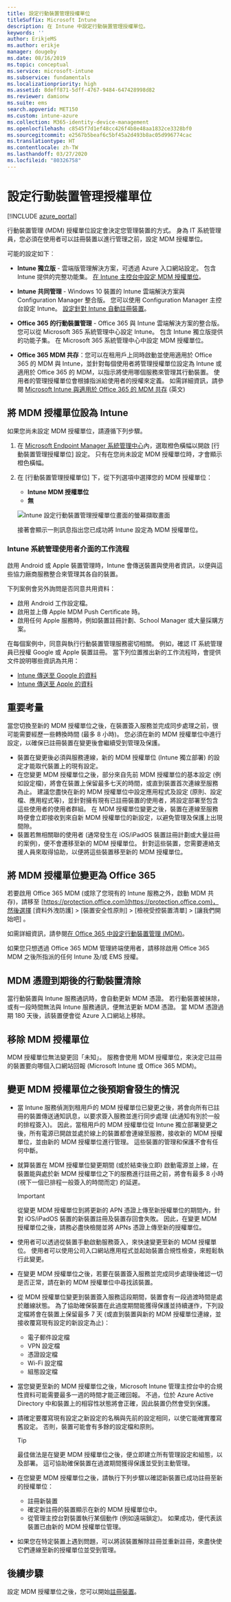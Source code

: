```yaml
---
title: 設定行動裝置管理授權單位
titleSuffix: Microsoft Intune
description: 在 Intune 中設定行動裝置管理授權單位。
keywords: ''
author: ErikjeMS
ms.author: erikje
manager: dougeby
ms.date: 08/16/2019
ms.topic: conceptual
ms.service: microsoft-intune
ms.subservice: fundamentals
ms.localizationpriority: high
ms.assetid: 8deff871-5dff-4767-9484-647428998d82
ms.reviewer: damionw
ms.suite: ems
search.appverid: MET150
ms.custom: intune-azure
ms.collection: M365-identity-device-management
ms.openlocfilehash: c8545f7d1ef48cc426f4b8e48aa1832ce3328bf0
ms.sourcegitcommit: e2567b5beaf6c5bf45a2d493b8ac05d996774cac
ms.translationtype: HT
ms.contentlocale: zh-TW
ms.lasthandoff: 03/27/2020
ms.locfileid: "80326758"
---
```

# <a name="set-the-mobile-device-management-authority"></a>設定行動裝置管理授權單位

[!INCLUDE [azure_portal](../includes/azure_portal.md)]

行動裝置管理 (MDM) 授權單位設定會決定您管理裝置的方式。 身為 IT 系統管理員，您必須在使用者可以註冊裝置以進行管理之前，設定 MDM 授權單位。

可能的設定如下︰

- **Intune 獨立版** - 雲端版管理解決方案，可透過 Azure 入口網站設定。 包含 Intune 提供的完整功能集。 [在 Intune 主控台中設定 MDM 授權單位](#set-mdm-authority-to-intune)。

- **Intune 共同管理** - Windows 10 裝置的 Intune 雲端解決方案與 Configuration Manager 整合版。 您可以使用 Configuration Manager 主控台設定 Intune。 [設定針對 Intune 自動註冊裝置](https://docs.microsoft.com/configmgr/comanage/tutorial-co-manage-clients#configure-auto-enrollment-of-devices-to-intune)。 

- **Office 365 的行動裝置管理** - Office 365 與 Intune 雲端解決方案的整合版。 您可以從 Microsoft 365 系統管理中心設定 Intune。 包含 Intune 獨立版提供的功能子集。 在 Microsoft 365 系統管理中心中設定 MDM 授權單位。

- **Office 365 MDM 共存**：您可以在租用戶上同時啟動並使用適用於 Office 365 的 MDM 與 Intune，並針對每個使用者將管理授權單位設定為 Intune 或適用於 Office 365 的 MDM，以指示將使用哪個服務來管理其行動裝置。 使用者的管理授權單位會根據指派給使用者的授權來定義。 如需詳細資訊，請參閱 [Microsoft Intune 與適用於 Office 365 的 MDM 共存](https://blogs.technet.microsoft.com/configmgrdogs/2016/01/04/microsoft-intune-co-existence-with-mdm-for-office-365) \(英文\)

## <a name="set-mdm-authority-to-intune"></a>將 MDM 授權單位設為 Intune

如果您尚未設定 MDM 授權單位，請遵循下列步驟。

1. 在 [Microsoft Endpoint Manager 系統管理中心](https://go.microsoft.com/fwlink/?linkid=2109431)內，選取橙色橫幅以開啟 [行動裝置管理授權單位]  設定。 只有在您尚未設定 MDM 授權單位時，才會顯示橙色橫幅。
2. 在 [行動裝置管理授權單位]  下，從下列選項中選擇您的 MDM 授權單位：
   - **Intune MDM 授權單位**
   - **無**

   ![Intune 設定行動裝置管理授權單位畫面的螢幕擷取畫面](./media/mdm-authority-set/set-mdm-auth.png)

   接著會顯示一則訊息指出您已成功將 Intune 設定為 MDM 授權單位。

### <a name="workflow-of-intune-administration-ui"></a>Intune 系統管理使用者介面的工作流程
啟用 Android 或 Apple 裝置管理時，Intune 會傳送裝置與使用者資訊，以便與這些協力廠商服務整合來管理其各自的裝置。

下列案例會另外詢問是否同意共用資料：
- 啟用 Android 工作設定檔。
- 啟用並上傳 Apple MDM Push Certificate 時。
- 啟用任何 Apple 服務時，例如裝置註冊計劃、School Manager 或大量採購方案。

在每個案例中，同意與執行行動裝置管理服務密切相關。 例如，確認 IT 系統管理員已授權 Google 或 Apple 裝置註冊。 當下列位置推出新的工作流程時，會提供文件說明哪些資訊為共用：
- [Intune 傳送至 Google 的資料](https://aka.ms/Data-intune-sends-to-google)
- [Intune 傳送至 Apple 的資料](https://aka.ms/data-intune-sends-to-apple)

## <a name="key-considerations"></a>重要考量
當您切換至新的 MDM 授權單位之後，在裝置簽入服務並完成同步處理之前，很可能需要經歷一些轉換時間 (最多 8 小時)。 您必須在新的 MDM 授權單位中進行設定，以確保已註冊裝置在變更後會繼續受到管理及保護。 
- 裝置在變更後必須與服務連線，新的 MDM 授權單位 (Intune 獨立部署) 的設定才能取代裝置上的現有設定。
- 在您變更 MDM 授權單位之後，部分來自先前 MDM 授權單位的基本設定 (例如設定檔)，將會在裝置上保留最多七天的時間，或直到裝置首次連線至服務為止。 建議您盡快在新的 MDM 授權單位中設定應用程式及設定 (原則、設定檔、應用程式等)，並針對擁有現有已註冊裝置的使用者，將設定部署至包含這些使用者的使用者群組。 在 MDM 授權單位變更之後，裝置在連線至服務時便會立即接收到來自新 MDM 授權單位的新設定，以避免管理及保護上出現間隙。
- 裝置若無相關聯的使用者 (通常發生在 iOS/iPadOS 裝置註冊計劃或大量註冊的案例)，便不會遷移至新的 MDM 授權單位。 針對這些裝置，您需要連絡支援人員來取得協助，以便將這些裝置移至新的 MDM 授權單位。

## <a name="change-mdm-authority-to-office-365"></a>將 MDM 授權單位變更為 Office 365

若要啟用 Office 365 MDM (或除了您現有的 Intune 服務之外，啟動 MDM 共存)，請移至 [https://protection.office.com](https://protection.office.com)，然後選擇 [資料外洩防護]   >  [裝置安全性原則]   >  [檢視受控裝置清單]   >  [讓我們開始吧]  。

如需詳細資訊，請參閱[在 Office 365 中設定行動裝置管理 (MDM)](https://support.office.com/en-us/article/Set-up-Mobile-Device-Management-MDM-in-Office-365-dd892318-bc44-4eb1-af00-9db5430be3cd)。

如果您只想透過 Office 365 MDM 管理終端使用者，請移除啟用 Office 365 MDM 之後所指派的任何 Intune 及/或 EMS 授權。

## <a name="mobile-device-cleanup-after-mdm-certificate-expiration"></a>MDM 憑證到期後的行動裝置清除

當行動裝置與 Intune 服務通訊時，會自動更新 MDM 憑證。 若行動裝置被抹除，或有一段時間無法與 Intune 服務通訊，便無法更新 MDM 憑證。 當 MDM 憑證過期 180 天後，該裝置便會從 Azure 入口網站上移除。

## <a name="remove-mdm-authority"></a>移除 MDM 授權單位

MDM 授權單位無法變更回「未知」。 服務會使用 MDM 授權單位，來決定已註冊的裝置要向哪個入口網站回報 (Microsoft Intune 或 Office 365 MDM)。

## <a name="what-to-expect-after-changing-the-mdm-authority"></a>變更 MDM 授權單位之後預期會發生的情況

- 當 Intune 服務偵測到租用戶的 MDM 授權單位已變更之後，將會向所有已註冊的裝置傳送通知訊息，以要求簽入服務並進行同步處理 (此通知有別於一般的排程簽入)。 因此，當租用戶的 MDM 授權單位從 Intune 獨立部署變更之後，所有電源已開啟並處於線上的裝置都會連線至服務，接收新的 MDM 授權單位，並由新的 MDM 授權單位進行管理。 這些裝置的管理和保護不會有任何中斷。
- 就算裝置在 MDM 授權單位變更期間 (或於結束後立即) 啟動電源並上線，在裝置能與處於新 MDM 授權單位之下的服務進行註冊之前，將會有最多 8 小時 (視下一個已排程一般簽入的時間而定) 的延遲。    

  > [!IMPORTANT]    
  > 從變更 MDM 授權單位到將更新的 APN 憑證上傳至新授權單位的期間內，針對 iOS/iPadOS 裝置的新裝置註冊及裝置存回會失敗。 因此，在變更 MDM 授權單位之後，請務必盡快檢閱並將 APNs 憑證上傳至新的授權單位。

- 使用者可以透過從裝置手動啟動服務簽入，來快速變更至新的 MDM 授權單位。 使用者可以使用公司入口網站應用程式並起始裝置合規性檢查，來輕鬆執行此變更。
- 在變更 MDM 授權單位之後，若要在裝置簽入服務並完成同步處理後確認一切是否正常，請在新的 MDM 授權單位中尋找該裝置。
- 從 MDM 授權單位變更到裝置簽入服務這段期間，裝置會有一段過渡時間是處於離線狀態。 為了協助確保裝置在此過度期間能獲得保護並持續運作，下列設定檔將會在裝置上保留最多 7 天 (或直到裝置與新的 MDM 授權單位連線，並接收覆寫現有設定的新設定為止)：
  - 電子郵件設定檔
  - VPN 設定檔
  - 憑證設定檔
  - Wi-Fi 設定檔
  - 組態設定檔
- 當您變更至新的 MDM 授權單位之後，Microsoft Intune 管理主控台中的合規性資料可能需要最多一週的時間才能正確回報。 不過，位於 Azure Active Directory 中和裝置上的相容性狀態將會正確，因此裝置仍然會受到保護。
- 請確定要覆寫現有設定之新設定的名稱與先前的設定相同，以使它能確實覆寫舊設定。 否則，裝置可能會有多餘的設定檔和原則。    

  > [!TIP]    
  > 最佳做法是在變更 MDM 授權單位之後，便立即建立所有管理設定和組態，以及部署。 這可協助確保裝置在過渡期間獲得保護並受到主動管理。

- 在您變更 MDM 授權單位之後，請執行下列步驟以確認新裝置已成功註冊至新的授權單位：   
  - 註冊新裝置
  - 確定新註冊的裝置顯示在新的 MDM 授權單位中。
  - 從管理主控台對裝置執行某個動作 (例如遠端鎖定)。 如果成功，便代表該裝置已由新的 MDM 授權單位管理。
- 如果您在特定裝置上遇到問題，可以將該裝置解除註冊並重新註冊，來盡快使它們連線至新的授權單位並受到管理。

## <a name="next-steps"></a>後續步驟

設定 MDM 授權單位之後，您可以開始[註冊裝置](../enrollment/device-enrollment.md)。

